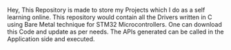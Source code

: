 Hey, This Repository is made to store my Projects which I do as a self learning online. This repository would contain all the Drivers written in C using Bare Metal technique for STM32 Microcontrollers. 
One can download this Code and update as per needs. The APIs generated can be called in the Application side and executed.
